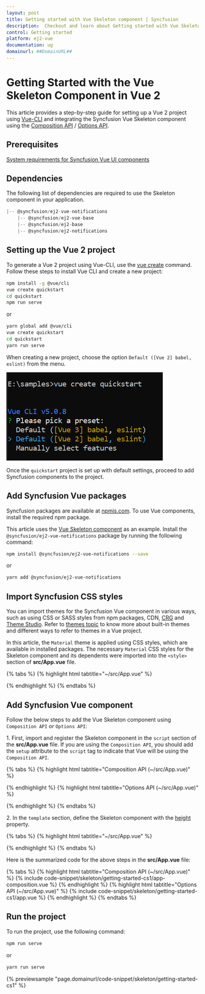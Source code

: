 ```yaml
---
layout: post
title: Getting started with Vue Skeleton component | Syncfusion
description:  Checkout and learn about Getting started with Vue Skeleton component of Syncfusion Essential JS 2 and more details.
control: Getting started 
platform: ej2-vue
documentation: ug
domainurl: ##DomainURL##
---
```


# Getting Started with the Vue Skeleton Component in Vue 2

This article provides a step-by-step guide for setting up a Vue 2 project using [Vue-CLI](https://cli.vuejs.org/) and integrating the Syncfusion Vue Skeleton component using the [Composition API](https://vuejs.org/guide/introduction.html#composition-api) / [Options API](https://vuejs.org/guide/introduction.html#options-api).

## Prerequisites

[System requirements for Syncfusion Vue UI components](https://ej2.syncfusion.com/vue/documentation/system-requirements/)

## Dependencies

The following list of dependencies are required to use the Skeleton component in your application.

```js
|-- @syncfusion/ej2-vue-notifications
    |-- @syncfusion/ej2-vue-base
    |-- @syncfusion/ej2-base
    |-- @syncfusion/ej2-notifications
```

## Setting up the Vue 2 project

To generate a Vue 2 project using Vue-CLI, use the [vue create](https://cli.vuejs.org/#getting-started) command. Follow these steps to install Vue CLI and create a new project:

```bash
npm install -g @vue/cli
vue create quickstart
cd quickstart
npm run serve
```

or

```bash
yarn global add @vue/cli
vue create quickstart
cd quickstart
yarn run serve
```

When creating a new project, choose the option `Default ([Vue 2] babel, eslint)` from the menu.

![Vue 2 project](../appearance/images/vue2-terminal.png)

Once the `quickstart` project is set up with default settings, proceed to add Syncfusion components to the project.

## Add Syncfusion Vue packages

Syncfusion packages are available at [npmjs.com](https://www.npmjs.com/search?q=ej2-vue). To use Vue components, install the required npm package.

This article uses the [Vue Skeleton component](https://www.syncfusion.com/vue-components/vue-skeleton) as an example. Install the `@syncfusion/ej2-vue-notifications` package by running the following command:

```bash
npm install @syncfusion/ej2-vue-notifications --save
```
or

```bash
yarn add @syncfusion/ej2-vue-notifications
```

## Import Syncfusion CSS styles

You can import themes for the Syncfusion Vue component in various ways, such as using CSS or SASS styles from npm packages, CDN, [CRG](https://ej2.syncfusion.com/javascript/documentation/common/custom-resource-generator/) and [Theme Studio](https://ej2.syncfusion.com/vue/documentation/appearance/theme-studio/). Refer to [themes topic](https://ej2.syncfusion.com/vue/documentation/appearance/theme/) to know more about built-in themes and different ways to refer to themes in a Vue project.

In this article, the `Material` theme is applied using CSS styles, which are available in installed packages. The necessary `Material` CSS styles for the Skeleton component and its dependents were imported into the `<style>` section of **src/App.vue** file.

{% tabs %}
{% highlight html tabtitle="~/src/App.vue" %}

<style>
@import "../node_modules/@syncfusion/ej2-base/styles/material.css";
@import "../node_modules/@syncfusion/ej2-notifications/styles/material.css";
</style>

{% endhighlight %}
{% endtabs %}

## Add Syncfusion Vue component

Follow the below steps to add the Vue Skeleton component using `Composition API` or `Options API`:

1\. First, import and register the Skeleton component in the `script` section of the **src/App.vue** file. If you are using the `Composition API`, you should add the `setup` attribute to the `script` tag to indicate that Vue will be using the `Composition API`.

{% tabs %}
{% highlight html tabtitle="Composition API (~/src/App.vue)" %}

<script setup>
import { SkeletonComponent as EjsSkeleton } from "@syncfusion/ej2-vue-notifications";
</script>

{% endhighlight %}
{% highlight html tabtitle="Options API (~/src/App.vue)" %}

<script>
import { SkeletonComponent } from "@syncfusion/ej2-vue-notifications";
export default {
    components: {
    'ejs-skeleton': SkeletonComponent
    }
}
</script>

{% endhighlight %}
{% endtabs %}

2\. In the `template` section, define the Skeleton component with the [height](https://ej2.syncfusion.com/vue/documentation/api/skeleton#height) property.

{% tabs %}
{% highlight html tabtitle="~/src/App.vue" %}

<template>
    <div>
        <ejs-skeleton height='15px'></ejs-skeleton>
    </div>
</template>

{% endhighlight %}
{% endtabs %}

Here is the summarized code for the above steps in the **src/App.vue** file:

{% tabs %}
{% highlight html tabtitle="Composition API (~/src/App.vue)" %}
{% include code-snippet/skeleton/getting-started-cs1/app-composition.vue %}
{% endhighlight %}
{% highlight html tabtitle="Options API (~/src/App.vue)" %}
{% include code-snippet/skeleton/getting-started-cs1/app.vue %}
{% endhighlight %}
{% endtabs %}

## Run the project

To run the project, use the following command:

```bash
npm run serve
```

or

```bash
yarn run serve
```
        
{% previewsample "page.domainurl/code-snippet/skeleton/getting-started-cs1" %}
